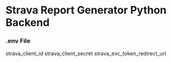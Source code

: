 # Strava Report Generator Python Backend

### .env File

strava_client_id
strava_client_secret
strava_exc_token_redirect_uri
